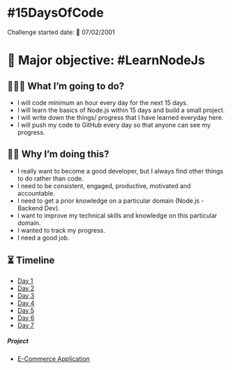 # #15DaysOfCode

Challenge started date: 📅 07/02/2001  

# 🎯 Major objective: #LearnNodeJs

## 💁🏻‍♂️ What I’m going to do?

- I will code minimum an hour every day for the next 15 days.
- I will learn the basics of Node.js within 15 days and build a small project.
- I will write down the things/ progress that I have learned everyday here.
- I will push my code to GitHub every day so that anyone can see my progress.

## 💪🏻 Why I’m doing this?

- I really want to become a good developer, but I always find other things to do rather than code.
- I need to be consistent, engaged, productive, motivated and accountable.
- I need to get a prior knowledge on a particular domain (Node.js - Backend Dev).
- I want to improve my technical skills and knowledge on this particular domain.
- I wanted to track my progress.
- I need a good job.

## ⏳ Timeline

- <a href="./day1/day1_log.md">Day 1</a>
- <a href="./day2/day2_log.md">Day 2</a>
- <a href="./day3/day3_log.md">Day 3</a>
- <a href="./day4/day4_log.md">Day 4</a>
- <a href="./day5/day5_log.md">Day 5</a>
- <a href="./day6/day6_log.md">Day 6</a>
- <a href="./day7/day7_log.md">Day 7</a>

##### Project
- <a href="#"> E-Commerce Application </a>
